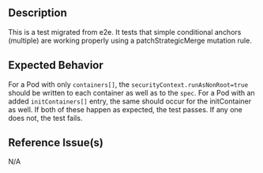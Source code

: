 ## Description

This is a test migrated from e2e. It tests that simple conditional anchors (multiple) are working properly using a patchStrategicMerge mutation rule.

## Expected Behavior

For a Pod with only `containers[]`, the `securityContext.runAsNonRoot=true` should be written to each container as well as to the `spec`. For a Pod with an added `initContainers[]` entry, the same should occur for the initContainer as well. If both of these happen as expected, the test passes. If any one does not, the test fails.

## Reference Issue(s)

N/A
